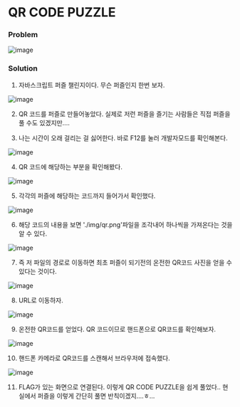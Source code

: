 # QR CODE PUZZLE

### Problem

![image](https://user-images.githubusercontent.com/53170968/100617162-77cf9500-335d-11eb-8456-dd1707d3e9b4.png)

### Solution
1. 자바스크립트 퍼즐 챌린지이다. 무슨 퍼즐인지 한번 보자.

![image](https://user-images.githubusercontent.com/53170968/100618822-a9496000-335f-11eb-87c6-ee7076d81e6b.png)

2. QR 코드를 퍼즐로 만들어놓았다. 실제로 저런 퍼즐을 즐기는 사람들은 직접 퍼즐을 풀 수도 있겠지만....

3. 나는 시간이 오래 걸리는 걸 싫어한다. 바로 F12를 눌러 개발자모드를 확인해본다.

![image](https://user-images.githubusercontent.com/53170968/100618885-bebe8a00-335f-11eb-946b-4ef21358f03a.png)

4. QR 코드에 해당하는 부분을 확인해봤다.

![image](https://user-images.githubusercontent.com/53170968/100618911-c8e08880-335f-11eb-87b0-3ca0c4470407.png)

5. 각각의 퍼즐에 해당하는 코드까지 들어가서 확인했다.

![image](https://user-images.githubusercontent.com/53170968/100618940-d1d15a00-335f-11eb-9ec1-edac9834daad.png)

6. 해당 코드의 내용을 보면 './img/qr.png'파일을 조각내어 하나씩을 가져온다는 것을 알 수 있다.

![image](https://user-images.githubusercontent.com/53170968/100618992-e0b80c80-335f-11eb-94d7-829affd1fb39.png)

7. 즉 저 파일의 경로로 이동하면 최초 퍼즐이 되기전의 온전한 QR코드 사진을 얻을 수 있다는 것이다.

![image](https://user-images.githubusercontent.com/53170968/100619102-0513e900-3360-11eb-80d8-9cb476f11941.png)

8. URL로 이동하자.

![image](https://user-images.githubusercontent.com/53170968/100619055-f3cadc80-335f-11eb-9149-375c16bec1b1.png)

9. 온전한 QR코드를 얻었다. QR 코드이므로 핸드폰으로 QR코드를 확인해보자.

![image](https://user-images.githubusercontent.com/53170968/100619208-2c6ab600-3360-11eb-94a6-76dc4e529b64.png)

10. 핸드폰 카메라로 QR코드를 스캔해서 브라우저에 접속했다.

![image](https://user-images.githubusercontent.com/53170968/100619219-3096d380-3360-11eb-8bf3-652883055fcc.png)

11. FLAG가 있는 화면으로 연결된다. 이렇게 QR CODE PUZZLE을 쉽게 풀었다.. 현실에서 퍼즐을 이렇게 간단히 풀면 반칙이겠지....ㅎ...